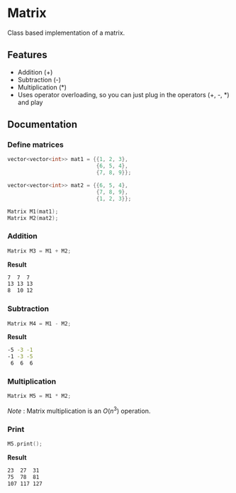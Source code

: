 
# Matrix

Class based implementation of a matrix.


## Features

- Addition (+)
- Subtraction (-)
- Multiplication (*)
- Uses operator overloading, so you can just plug in the operators (+, -, *) and play


## Documentation

### Define matrices
```cpp
vector<vector<int>> mat1 = {{1, 2, 3}, 
                            {6, 5, 4}, 
                            {7, 8, 9}};

vector<vector<int>> mat2 = {{6, 5, 4}, 
                            {7, 8, 9}, 
                            {1, 2, 3}};

Matrix M1(mat1);
Matrix M2(mat2);
```

### Addition
```cpp
Matrix M3 = M1 + M2;
```
**Result**
```sh
7  7  7 
13 13 13 
8  10 12
```

### Subtraction
```cpp
Matrix M4 = M1 - M2;
```

**Result**
```sh
-5 -3 -1 
-1 -3 -5 
 6  6  6
```

### Multiplication
```cpp
Matrix M5 = M1 * M2;
```

*Note* : Matrix multiplication is an $O(n^3)$ operation.

### Print
```cpp
M5.print();
```
**Result**
```bash
23  27  31 
75  78  81 
107 117 127
```
